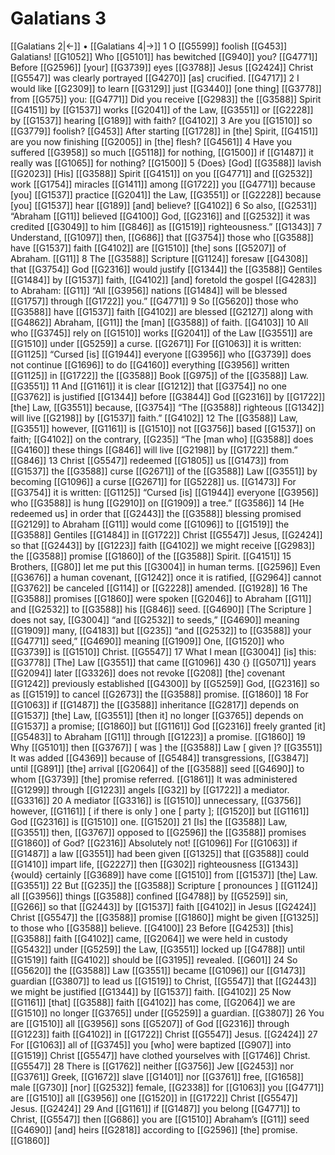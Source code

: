 # Galatians 3
[[Galatians 2|←]] • [[Galatians 4|→]]
1 O [[G5599]] foolish [[G453]] Galatians! [[G1052]] Who [[G5101]] has bewitched [[G940]] you? [[G4771]] Before [[G2596]] [your] [[G3739]] eyes [[G3788]] Jesus [[G2424]] Christ [[G5547]] was clearly portrayed [[G4270]] [as] crucified. [[G4717]] 
2 I would like [[G2309]] to learn [[G3129]] just [[G3440]] [one thing] [[G3778]] from [[G575]] you: [[G4771]] Did you receive [[G2983]] the [[G3588]] Spirit [[G4151]] by [[G1537]] works [[G2041]] of the Law, [[G3551]] or [[G2228]] by [[G1537]] hearing [[G189]] with faith? [[G4102]] 
3 Are you [[G1510]] so [[G3779]] foolish? [[G453]] After starting [[G1728]] in [the] Spirit, [[G4151]] are you now finishing [[G2005]] in [the] flesh? [[G4561]] 
4 Have you suffered [[G3958]] so much [[G5118]] for nothing, [[G1500]] if [[G1487]] it really was [[G1065]] for nothing? [[G1500]] 
5 {Does} [God] [[G3588]] lavish [[G2023]] [His] [[G3588]] Spirit [[G4151]] on you [[G4771]] and [[G2532]] work [[G1754]] miracles [[G1411]] among [[G1722]] you [[G4771]] because [you] [[G1537]] practice [[G2041]] the Law, [[G3551]] or [[G2228]] because [you] [[G1537]] hear [[G189]] [and] believe? [[G4102]] 
6 So also, [[G2531]] “Abraham [[G11]] believed [[G4100]] God, [[G2316]] and [[G2532]] it was credited [[G3049]] to him [[G846]] as [[G1519]] righteousness.” [[G1343]] 
7 Understand, [[G1097]] then, [[G686]] that [[G3754]] those who [[G3588]] have [[G1537]] faith [[G4102]] are [[G1510]] [the] sons [[G5207]] of Abraham. [[G11]] 
8 The [[G3588]] Scripture [[G1124]] foresaw [[G4308]] that [[G3754]] God [[G2316]] would justify [[G1344]] the [[G3588]] Gentiles [[G1484]] by [[G1537]] faith, [[G4102]] [and] foretold the gospel [[G4283]] to Abraham: [[G11]] “All [[G3956]] nations [[G1484]] will be blessed [[G1757]] through [[G1722]] you.” [[G4771]] 
9 So [[G5620]] those who [[G3588]] have [[G1537]] faith [[G4102]] are blessed [[G2127]] along with [[G4862]] Abraham, [[G11]] the [man] [[G3588]] of faith. [[G4103]] 
10 All who [[G3745]] rely on [[G1510]] works [[G2041]] of the Law [[G3551]] are [[G1510]] under [[G5259]] a curse. [[G2671]] For [[G1063]] it is written: [[G1125]] “Cursed [is] [[G1944]] everyone [[G3956]] who [[G3739]] does not continue [[G1696]] to do [[G4160]] everything [[G3956]] written [[G1125]] in [[G1722]] the [[G3588]] Book [[G975]] of the [[G3588]] Law. [[G3551]] 
11 And [[G1161]] it is clear [[G1212]] that [[G3754]] no one [[G3762]] is justified [[G1344]] before [[G3844]] God [[G2316]] by [[G1722]] [the] Law, [[G3551]] because, [[G3754]] “The [[G3588]] righteous [[G1342]] will live [[G2198]] by [[G1537]] faith.” [[G4102]] 
12 The [[G3588]] Law, [[G3551]] however, [[G1161]] is [[G1510]] not [[G3756]] based [[G1537]] on faith; [[G4102]] on the contrary, [[G235]] “The [man who] [[G3588]] does [[G4160]] these things [[G846]] will live [[G2198]] by [[G1722]] them.” [[G846]] 
13 Christ [[G5547]] redeemed [[G1805]] us [[G1473]] from [[G1537]] the [[G3588]] curse [[G2671]] of the [[G3588]] Law [[G3551]] by becoming [[G1096]] a curse [[G2671]] for [[G5228]] us. [[G1473]] For [[G3754]] it is written: [[G1125]] “Cursed [is] [[G1944]] everyone [[G3956]] who [[G3588]] is hung [[G2910]] on [[G1909]] a tree.” [[G3586]] 
14 [He redeemed us] in order that [[G2443]] the [[G3588]] blessing promised [[G2129]] to Abraham [[G11]] would come [[G1096]] to [[G1519]] the [[G3588]] Gentiles [[G1484]] in [[G1722]] Christ [[G5547]] Jesus, [[G2424]] so that [[G2443]] by [[G1223]] faith [[G4102]] we might receive [[G2983]] the [[G3588]] promise [[G1860]] of the [[G3588]] Spirit. [[G4151]] 
15 Brothers, [[G80]] let me put this [[G3004]] in human terms. [[G2596]] Even [[G3676]] a human covenant, [[G1242]] once it is ratified, [[G2964]] cannot [[G3762]] be canceled [[G114]] or [[G2228]] amended. [[G1928]] 
16 The [[G3588]] promises [[G1860]] were spoken [[G2046]] to Abraham [[G11]] and [[G2532]] to [[G3588]] his [[G846]] seed. [[G4690]] [The Scripture ] does not say, [[G3004]] “and [[G2532]] to seeds,” [[G4690]] meaning [[G1909]] many, [[G4183]] but [[G235]] “and [[G2532]] to [[G3588]] your [[G4771]] seed,” [[G4690]] meaning [[G1909]] One, [[G1520]] who [[G3739]] is [[G1510]] Christ. [[G5547]] 
17 What I mean [[G3004]] [is] this: [[G3778]] [The] Law [[G3551]] that came [[G1096]] 430 {} [[G5071]] years [[G2094]] later [[G3326]] does not revoke [[G208]] [the] covenant [[G1242]] previously established [[G4300]] by [[G5259]] God, [[G2316]] so as [[G1519]] to cancel [[G2673]] the [[G3588]] promise. [[G1860]] 
18 For [[G1063]] if [[G1487]] the [[G3588]] inheritance [[G2817]] depends on [[G1537]] [the] Law, [[G3551]] [then it] no longer [[G3765]] depends on [[G1537]] a promise; [[G1860]] but [[G1161]] God [[G2316]] freely granted [it] [[G5483]] to Abraham [[G11]] through [[G1223]] a promise. [[G1860]] 
19 Why [[G5101]] then [[G3767]] [ was ] the [[G3588]] Law [ given ]? [[G3551]] It was added [[G4369]] because of [[G5484]] transgressions, [[G3847]] until [[G891]] [the] arrival [[G2064]] of the [[G3588]] seed [[G4690]] to whom [[G3739]] [the] promise referred. [[G1861]] It was administered [[G1299]] through [[G1223]] angels [[G32]] by [[G1722]] a mediator. [[G3316]] 
20 A mediator [[G3316]] is [[G1510]] unnecessary, [[G3756]] however, [[G1161]] [ if there is only ] one [ party ]; [[G1520]] but [[G1161]] God [[G2316]] is [[G1510]] one. [[G1520]] 
21 [Is] the [[G3588]] Law, [[G3551]] then, [[G3767]] opposed to [[G2596]] the [[G3588]] promises [[G1860]] of God? [[G2316]] Absolutely not! [[G1096]] For [[G1063]] if [[G1487]] a law [[G3551]] had been given [[G1325]] that [[G3588]] could [[G1410]] impart life, [[G2227]] then [[G302]] righteousness [[G1343]] {would} certainly [[G3689]] have come [[G1510]] from [[G1537]] [the] Law. [[G3551]] 
22 But [[G235]] the [[G3588]] Scripture [ pronounces ] [[G1124]] all [[G3956]] things [[G3588]] confined [[G4788]] by [[G5259]] sin, [[G266]] so that [[G2443]] by [[G1537]] faith [[G4102]] in Jesus [[G2424]] Christ [[G5547]] the [[G3588]] promise [[G1860]] might be given [[G1325]] to those who [[G3588]] believe. [[G4100]] 
23 Before [[G4253]] [this] [[G3588]] faith [[G4102]] came, [[G2064]] we were held in custody [[G5432]] under [[G5259]] the Law, [[G3551]] locked up [[G4788]] until [[G1519]] faith [[G4102]] should be [[G3195]] revealed. [[G601]] 
24 So [[G5620]] the [[G3588]] Law [[G3551]] became [[G1096]] our [[G1473]] guardian [[G3807]] to lead us [[G1519]] to Christ, [[G5547]] that [[G2443]] we might be justified [[G1344]] by [[G1537]] faith. [[G4102]] 
25 Now [[G1161]] [that] [[G3588]] faith [[G4102]] has come, [[G2064]] we are [[G1510]] no longer [[G3765]] under [[G5259]] a guardian. [[G3807]] 
26 You are [[G1510]] all [[G3956]] sons [[G5207]] of God [[G2316]] through [[G1223]] faith [[G4102]] in [[G1722]] Christ [[G5547]] Jesus. [[G2424]] 
27 For [[G1063]] all of [[G3745]] you [who] were baptized [[G907]] into [[G1519]] Christ [[G5547]] have clothed yourselves with [[G1746]] Christ. [[G5547]] 
28 There is [[G1762]] neither [[G3756]] Jew [[G2453]] nor [[G3761]] Greek, [[G1672]] slave [[G1401]] nor [[G3761]] free, [[G1658]] male [[G730]] [nor] [[G2532]] female, [[G2338]] for [[G1063]] you [[G4771]] are [[G1510]] all [[G3956]] one [[G1520]] in [[G1722]] Christ [[G5547]] Jesus. [[G2424]] 
29 And [[G1161]] if [[G1487]] you belong [[G4771]] to Christ, [[G5547]] then [[G686]] you are [[G1510]] Abraham’s [[G11]] seed [[G4690]] [and] heirs [[G2818]] according to [[G2596]] [the] promise. [[G1860]] 
